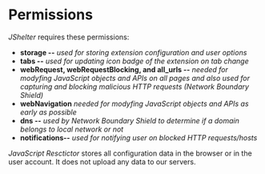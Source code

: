 # Permissions

*JShelter* requires these permissions:
 * **storage --** *used for storing extension configuration and user options*
 * **tabs --** *used for updating icon badge of the extension on tab change*
 * **webRequest, webRequestBlocking, and all_urls --** *needed for modyfing JavaScript objects and APIs on all pages and also used for capturing and blocking malicious HTTP requests (Network Boundary Shield)*
 * **webNavigation** *needed for modyfing JavaScript objects and APIs as early as possible*
 * **dns --** *used by Network Boundary Shield to determine if a domain belongs to local network or
	 not*
 * **notifications--** *used for notifying user on blocked HTTP requests/hosts*

*JavaScript Resctictor* stores all configuration data in the browser or in the user account. It does
not upload any data to our servers.

